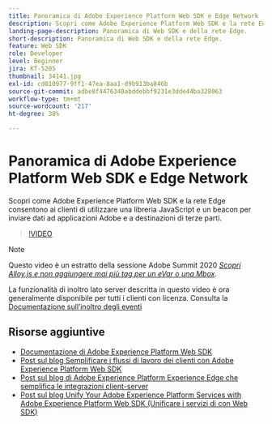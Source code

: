 ```yaml
---
title: Panoramica di Adobe Experience Platform Web SDK e Edge Network
description: Scopri come Adobe Experience Platform Web SDK e la rete Edge consentono ai clienti di utilizzare una libreria JavaScript e un beacon per inviare dati ad applicazioni Adobe e a destinazioni di terze parti.
landing-page-description: Panoramica di Web SDK e della rete Edge.
short-description: Panoramica di Web SDK e della rete Edge.
feature: Web SDK
role: Developer
level: Beginner
jira: KT-5205
thumbnail: 34141.jpg
exl-id: cd010977-9ff1-47ea-8aa1-d9b913ba846b
source-git-commit: adbe8f4476340abddebbf9231e3dde44ba328063
workflow-type: tm+mt
source-wordcount: '217'
ht-degree: 38%

---
```


# Panoramica di Adobe Experience Platform Web SDK e Edge Network

Scopri come Adobe Experience Platform Web SDK e la rete Edge consentono ai clienti di utilizzare una libreria JavaScript e un beacon per inviare dati ad applicazioni Adobe e a destinazioni di terze parti.

>[!VIDEO](https://video.tv.adobe.com/v/34141?quality=12&learn=on)

>[!NOTE]
>
>Questo video è un estratto della sessione Adobe Summit 2020 *[Scopri Alloy.js e non aggiungere mai più tag per un eVar o una Mbox](https://business.adobe.com/summit/2020/with-alloy-js-never-tag-for-an-evar-or-mbox-again.html)*.
>
>La funzionalità di inoltro lato server descritta in questo video è ora generalmente disponibile per tutti i clienti con licenza. Consulta la [Documentazione sull’inoltro degli eventi](https://experienceleague.adobe.com/docs/experience-platform/tags/event-forwarding/overview.html)

## Risorse aggiuntive

* [Documentazione di Adobe Experience Platform Web SDK](https://experienceleague.adobe.com/docs/experience-platform/edge/home.html?lang=it)
* [Post sul blog Semplificare i flussi di lavoro dei clienti con Adobe Experience Platform Web SDK](https://medium.com/adobetech/simplifying-customer-workflows-with-adobe-experience-platform-web-sdk-4e54fe134f4a)
* [Post sul blog di Adobe Experience Platform Experience Edge che semplifica le integrazioni client-server](https://medium.com/adobetech/streamlining-client-server-integrations-with-adobe-experience-platform-experience-edge-1caaef887172)
* [Post sul blog Unify Your Adobe Experience Platform Services with Adobe Experience Platform Web SDK (Unificare i servizi di con Web SDK)](https://medium.com/adobetech/unify-your-adobe-experience-platform-services-with-adobe-experience-platform-web-sdk-75cf6851a9fc)
